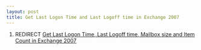 ```yaml
---
layout: post 
title: Get Last Logon Time and Last Logoff time in Exchange 2007
---
```


1.  REDIRECT [Get Last Logon Time, Last Logoff time, Mailbox size and
    Item Count in Exchange
    2007](Get_Last_Logon_Time,_Last_Logoff_time,_Mailbox_size_and_Item_Count_in_Exchange_2007 "wikilink")
